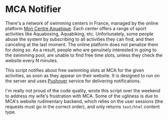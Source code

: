 # MCA Notifier

There's a network of swimming centers in France, managed by the online platform
[Mon Centre Aquatique](https://moncentreaquatique.com). Each center offers a range
of sport activities like Aquaboxing, Aquabiking, etc. Unfortunately, some people
abuse the system by subscribing to all activities they can find, and then canceling
at the last moment. The online platform does not penalize them for doing so. As a
result, people who are genuinely interested in going to the swimming pool, are
unable to find free time slots, unless they check the website every N minutes.

This script notifies about free swimming slots at MCA for the given activities, as
soon as they appear on their website. It is designed to run on the server and uses
[Pushover](https://pushover.net/) service for delivering notifications.

I'm really not proud of the code quality, wrote this script over the weekend to
address my wife's frustration with MCA. Some of the ugliness is due to MCA's website
rudimentary backend, which relies on the user sessions (the requests must go in the
correct order), and only returns `text/html` content type.
